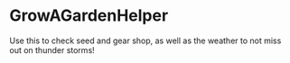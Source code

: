 # GrowAGardenHelper
Use this to check seed and gear shop, as well as the weather to not miss out on thunder storms!
